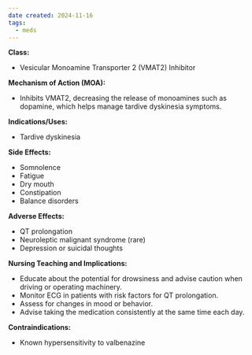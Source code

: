 ```yaml
---
date created: 2024-11-16
tags:
  - meds
---
```

**Class:**
- Vesicular Monoamine Transporter 2 (VMAT2) Inhibitor

**Mechanism of Action (MOA):**
- Inhibits VMAT2, decreasing the release of monoamines such as dopamine, which helps manage tardive dyskinesia symptoms.

**Indications/Uses:**
- Tardive dyskinesia

**Side Effects:**
- Somnolence
- Fatigue
- Dry mouth
- Constipation
- Balance disorders

**Adverse Effects:**
- QT prolongation
- Neuroleptic malignant syndrome (rare)
- Depression or suicidal thoughts

**Nursing Teaching and Implications:**
- Educate about the potential for drowsiness and advise caution when driving or operating machinery.
- Monitor ECG in patients with risk factors for QT prolongation.
- Assess for changes in mood or behavior.
- Advise taking the medication consistently at the same time each day.

**Contraindications:**
- Known hypersensitivity to valbenazine